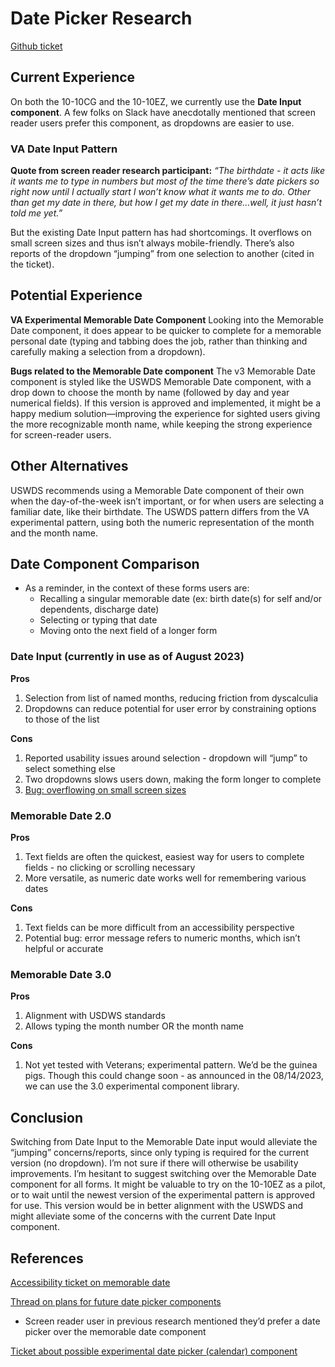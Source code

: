 # Date Picker Research
[Github ticket](https://github.com/department-of-veterans-affairs/va.gov-team/issues/61211)


## Current Experience
On both the 10-10CG and the 10-10EZ, we currently use the **Date Input component**. A few folks on Slack have anecdotally mentioned that screen reader users prefer this component, as dropdowns are easier to use.


### VA Date Input Pattern
**Quote from screen reader research participant:**
*“The birthdate - it acts like it wants me to type in numbers but most of the time there’s date pickers so right now until I actually start I won’t know what it wants me to do. Other than get my date in there, but how I get my date in there...well, it just hasn’t told me yet.”*

But the existing Date Input pattern has had shortcomings. It overflows on small screen sizes and thus isn’t always mobile-friendly. There’s also reports of the dropdown “jumping” from one selection to another (cited in the ticket).


## Potential Experience
**VA Experimental Memorable Date Component**
Looking into the Memorable Date component, it does appear to be quicker to complete for a memorable personal date (typing and tabbing does the job, rather than thinking and carefully making a selection from a dropdown).

**Bugs related to the Memorable Date component**
The v3 Memorable Date component is styled like the USWDS Memorable Date component, with a drop down to choose the month by name (followed by day and year numerical fields). If this version is approved and implemented, it might be a happy medium solution—improving the experience for sighted users giving the more recognizable month name, while keeping the strong experience for screen-reader users.


## Other Alternatives
USWDS recommends using a Memorable Date component of their own when the day-of-the-week isn’t important, or for when users are selecting a familiar date, like their birthdate. The USWDS pattern differs from the VA experimental pattern, using both the numeric representation of the month and the month name.


## Date Component Comparison
- As a reminder, in the context of these forms users are:
  - Recalling a singular memorable date (ex: birth date(s) for self and/or dependents, discharge date)
  - Selecting or typing that date
  - Moving onto the next field of a longer form


### Date Input (currently in use as of August 2023)
**Pros**
1. Selection from list of named months, reducing friction from dyscalculia
2. Dropdowns can reduce potential for user error by constraining options to those of the list
   
**Cons**
1. Reported usability issues around selection - dropdown will “jump” to select something else
2. Two dropdowns slows users down, making the form longer to complete
3. [Bug: overflowing on small screen sizes](https://github.com/department-of-veterans-affairs/vets-design-system-documentation/issues/1548)
   
### Memorable Date 2.0
**Pros**
1. Text fields are often the quickest, easiest way for users to complete fields - no clicking or scrolling necessary
2. More versatile, as numeric date works well for remembering various dates

**Cons**
1. Text fields can be more difficult from an accessibility perspective
2. Potential bug: error message refers to numeric months, which isn’t helpful or accurate

### Memorable Date 3.0
**Pros**
1. Alignment with USDWS standards
2. Allows typing the month number OR the month name

**Cons**
1. Not yet tested with Veterans; experimental pattern. We’d be the guinea pigs. Though this could change soon - as announced in the 08/14/2023, we can use the 3.0 experimental component library.


## Conclusion
Switching from Date Input to the Memorable Date input would alleviate the “jumping” concerns/reports, since only typing is required for the current version (no dropdown). I’m not sure if there will otherwise be usability improvements.
I’m hesitant to suggest switching over the Memorable Date component for all forms. It might be valuable to try on the 10-10EZ as a pilot, or to wait until the newest version of the experimental pattern is approved for use. This version would be in better alignment with the USWDS and might alleviate some of the concerns with the current Date Input component.


## References
[Accessibility ticket on memorable date](https://github.com/department-of-veterans-affairs/vets-design-system-documentation/issues/1550)

[Thread on plans for future date picker components](https://dsva.slack.com/archives/C01DBGX4P45/p1687544483716189)
- Screen reader user in previous research mentioned they’d prefer a date picker over the memorable date component

[Ticket about possible experimental date picker (calendar) component](https://github.com/department-of-veterans-affairs/vets-design-system-documentation/issues/684)

